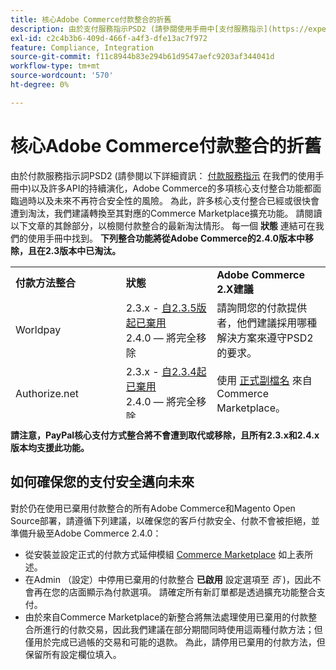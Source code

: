 ```yaml
---
title: 核心Adobe Commerce付款整合的折舊
description: 由於支付服務指示PSD2 (請參閱使用手冊中[支付服務指示](https://experienceleague.adobe.com/docs/commerce-admin/start/compliance/payments/compliance-payment-services-directive.html)的詳細資料)以及許多API的持續發展，許多Adobe Commerce核心支付整合可能會過時，且未來不再符合安全性要求。 為此，許多核心支付整合已經或很快會遭到淘汰，我們建議轉換至其對應的Commerce Marketplace擴充功能。 請閱讀以下文章的其餘部分，以檢閱付款整合的最新淘汰情形。 可在我們的使用手冊中找到每個**Status**連結。 **下列整合功能將會從Adobe Commerce的2.4.0版本中移除，並且在2.3版本中已淘汰。**
exl-id: c2c4b3b6-409d-466f-a4f3-dfe13ac7f972
feature: Compliance, Integration
source-git-commit: f11c8944b83e294b61d9547aefc9203af344041d
workflow-type: tm+mt
source-wordcount: '570'
ht-degree: 0%

---
```


# 核心Adobe Commerce付款整合的折舊

由於付款服務指示詞PSD2 (請參閱以下詳細資訊： [付款服務指示](https://experienceleague.adobe.com/docs/commerce-admin/start/compliance/payments/compliance-payment-services-directive.html) 在我們的使用手冊中)以及許多API的持續演化，Adobe Commerce的多項核心支付整合功能都面臨過時以及未來不再符合安全性的風險。 為此，許多核心支付整合已經或很快會遭到淘汰，我們建議轉換至其對應的Commerce Marketplace擴充功能。 請閱讀以下文章的其餘部分，以檢閱付款整合的最新淘汰情形。 每一個 **狀態** 連結可在我們的使用手冊中找到。 **下列整合功能將從Adobe Commerce的2.4.0版本中移除，且在2.3版本中已淘汰。**

<table style="height: 243px;" width="712">
<tbody>
<tr>
<td style="width: 225.455px;"><strong>付款方法整合</strong></td>
<td style="width: 226.364px;"><strong>狀態</strong></td>
<td style="width: 226.364px;"><strong>Adobe Commerce 2.X建議</strong></td>
</tr>
<tr>
<td style="width: 225.455px;">Worldpay</td>
<td style="width: 226.364px;">2.3.x - <a href="https://experienceleague.adobe.com/docs/commerce-admin/config/sales/payment-methods/payment-methods.html?lang=en#recommended-solutions">自2.3.5版起已棄用</a><br>2.4.0 — 將完全移除</td>
<td style="width: 226.364px;">請詢問您的付款提供者，他們建議採用哪種解決方案來遵守PSD2的要求。</td>
</tr>
<tr>
<td style="width: 225.455px;">Authorize.net</td>
<td style="width: 226.364px;">2.3.x - <a href="https://experienceleague.adobe.com/docs/commerce-admin/config/sales/payment-methods/payment-methods.html?lang=en#recommended-solutions">自2.3.4起已棄用</a><br>2.4.0 — 將完全移除</td>
<td style="width: 226.364px;">使用 <a href="https://marketplace.magento.com/authorizenet-magento-module-authorizenet.html">正式副檔名</a> 來自Commerce Marketplace。</td>
</tr>
<tr>
<td style="width: 225.455px;">Authorize.net （直郵）</td>
<td style="width: 226.364px;">2.3.x - <a href="https://experienceleague.adobe.com/docs/commerce-admin/config/sales/payment-methods/payment-methods.html?lang=en#recommended-solutions">自2.3.1起已棄用</a><br>2.4.0 — 將完全移除</td>
<td style="width: 226.364px;">使用 <a href="https://marketplace.magento.com/authorizenet-magento-module-authorizenet.html">正式副檔名</a> 來自Commerce Marketplace。</td>
</tr>
<tr>
<td style="width: 225.455px;">網路來源</td>
<td style="width: 226.364px;">2.3.x - <a href="https://experienceleague.adobe.com/docs/commerce-admin/config/sales/payment-methods/payment-methods.html?lang=en#recommended-solutions">自2.3.3起已棄用</a><br>2.4.0 — 將完全移除</td>
<td style="width: 226.364px;">使用 <a href="https://marketplace.magento.com/cybersource-global-payment-management.html">正式副檔名</a> 來自Commerce Marketplace。</td>
</tr>
<tr>
<td style="width: 225.455px;">eWay</td>
<td style="width: 226.364px;">2.3.x - <a href="https://experienceleague.adobe.com/docs/commerce-admin/config/sales/payment-methods/payment-methods.html?lang=en#recommended-solutions">自2.3.3起已棄用</a><br>2.4.0 — 將完全移除</td>
<td style="width: 226.364px;">請詢問您的付款提供者，他們建議採用哪種解決方案來遵守PSD2的要求。</td>
</tr>
</tbody>
</table>

**請注意，PayPal核心支付方式整合將不會遭到取代或移除，且所有2.3.x和2.4.x版本均支援此功能。**

## 如何確保您的支付安全邁向未來

對於仍在使用已棄用付款整合的所有Adobe Commerce和Magento Open Source部署，請遵循下列建議，以確保您的客戶付款安全、付款不會被拒絕，並準備升級至Adobe Commerce 2.4.0：

* 從安裝並設定正式的付款方式延伸模組 [Commerce Marketplace](https://marketplace.magento.com/extensions/payments-security/payment-integration.html?_ga=2.108129217.2105547619.1564067043-238341041.1564067043) 如上表所述。
* 在Admin （設定）中停用已棄用的付款整合 **已啟用** 設定選項至 *否* )，因此不會再在您的店面顯示為付款選項。 請確定所有新訂單都是透過擴充功能整合支付。
* 由於來自Commerce Marketplace的新整合將無法處理使用已棄用的付款整合所進行的付款交易，因此我們建議在部分期間同時使用這兩種付款方法；但僅用於完成已過帳的交易和可能的退款。 為此，請停用已棄用的付款方法，但保留所有設定欄位填入。
